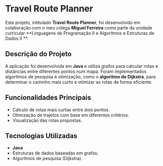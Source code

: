 # Travel Route Planner

Este projeto, intitulado **Travel Route Planner**, foi desenvolvido em colaboração com o meu colega **Miguel Ferreira** como parte da unidade curricular **Linguagens de Programação II e Algoritmos e Estruturas de Dados II **. 
## Descrição do Projeto

A aplicação foi desenvolvida em **Java** e utiliza grafos para calcular rotas e distâncias entre diferentes pontos num mapa. Foram implementados algoritmos de pesquisa e otimização, como o **algoritmo de Dijkstra**, para determinar o caminho mais curto e otimizar as rotas de forma eficiente.

## Funcionalidades Principais

- Cálculo de rotas mais curtas entre dois pontos.
- Otimização de trajetos com base em diferentes critérios.
- Visualização das rotas propostas.

## Tecnologias Utilizadas

- **Java**
- Estruturas de dados baseadas em grafos.
- Algoritmos de pesquisa (Dijkstra).
